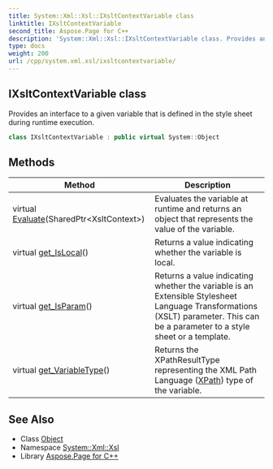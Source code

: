 ```yaml
---
title: System::Xml::Xsl::IXsltContextVariable class
linktitle: IXsltContextVariable
second_title: Aspose.Page for C++
description: 'System::Xml::Xsl::IXsltContextVariable class. Provides an interface to a given variable that is defined in the style sheet during runtime execution in C++.'
type: docs
weight: 200
url: /cpp/system.xml.xsl/ixsltcontextvariable/
---
```

## IXsltContextVariable class


Provides an interface to a given variable that is defined in the style sheet during runtime execution.

```cpp
class IXsltContextVariable : public virtual System::Object
```

## Methods

| Method | Description |
| --- | --- |
| virtual [Evaluate](./evaluate/)(SharedPtr\<XsltContext\>) | Evaluates the variable at runtime and returns an object that represents the value of the variable. |
| virtual [get_IsLocal](./get_islocal/)() | Returns a value indicating whether the variable is local. |
| virtual [get_IsParam](./get_isparam/)() | Returns a value indicating whether the variable is an Extensible Stylesheet Language Transformations (XSLT) parameter. This can be a parameter to a style sheet or a template. |
| virtual [get_VariableType](./get_variabletype/)() | Returns the XPathResultType representing the XML Path Language ([XPath](../../system.xml.xpath/)) type of the variable. |
## See Also

* Class [Object](../../system/object/)
* Namespace [System::Xml::Xsl](../)
* Library [Aspose.Page for C++](../../)

